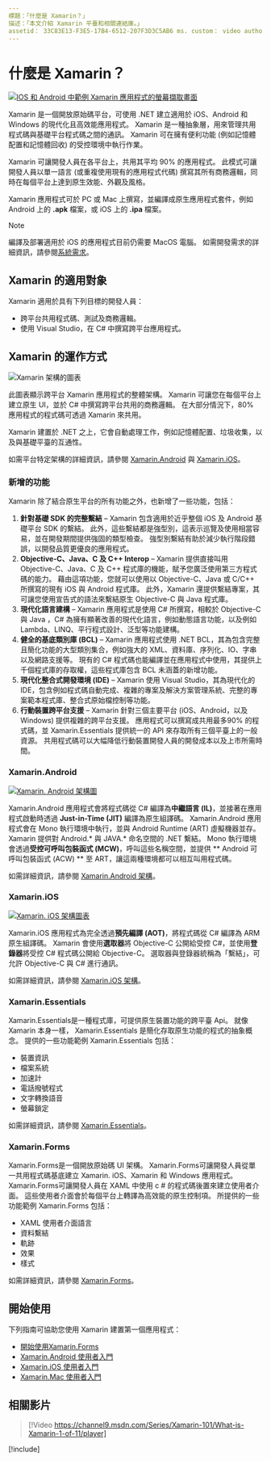 ```yaml
---
標題：「什麼是 Xamarin？」
描述：「本文介紹 Xamarin 平臺和相關連結庫。」
assetid： 33C83E13-F3E5-17B4-6512-207F3D3C5AB6 ms. custom： video author： profexorgeek ms-chap： jusjohns ms. date： 05/28/2020 no-loc： [ Xamarin.Forms ， Xamarin.Essentials ]
---
```


# <a name="what-is-xamarin"></a>什麼是 Xamarin？

[![IOS 和 Android 中範例 Xamarin 應用程式的螢幕擷取畫面](what-is-xamarin-images/xamarin-app-cropped.png)](what-is-xamarin-images/xamarin-app.png#lightbox)

Xamarin 是一個開放原始碼平台，可使用 .NET 建立適用於 iOS、Android 和 Windows 的現代化且高效能應用程式。 Xamarin 是一種抽象層，用來管理共用程式碼與基礎平台程式碼之間的通訊。 Xamarin 可在擁有便利功能 (例如記憶體配置和記憶體回收) 的受控環境中執行作業。

Xamarin 可讓開發人員在各平台上，共用其平均 90% 的應用程式。 此模式可讓開發人員以單一語言 (或重複使用現有的應用程式代碼) 撰寫其所有商務邏輯，同時在每個平台上達到原生效能、外觀及風格。

Xamarin 應用程式可於 PC 或 Mac 上撰寫，並編譯成原生應用程式套件，例如 Android 上的 **.apk** 檔案，或 iOS 上的 **.ipa** 檔案。

> [!NOTE]
> 編譯及部署適用於 iOS 的應用程式目前仍需要 MacOS 電腦。 如需開發需求的詳細資訊，請參閱[系統需求](~/cross-platform/get-started/requirements.md#macos-requirements)。

## <a name="who-xamarin-is-for"></a>Xamarin 的適用對象

Xamarin 適用於具有下列目標的開發人員：

- 跨平台共用程式碼、測試及商務邏輯。
- 使用 Visual Studio，在 C# 中撰寫跨平台應用程式。

## <a name="how-xamarin-works"></a>Xamarin 的運作方式

![Xamarin 架構的圖表](what-is-xamarin-images/xamarin-architecture.png)

此圖表顯示跨平台 Xamarin 應用程式的整體架構。 Xamarin 可讓您在每個平台上建立原生 UI，並於 C# 中撰寫跨平台共用的商務邏輯。 在大部分情況下，80% 應用程式的程式碼可透過 Xamarin 來共用。

Xamarin 建置於 .NET 之上，它會自動處理工作，例如記憶體配置、垃圾收集，以及與基礎平臺的互通性。

如需平台特定架構的詳細資訊，請參閱 [Xamarin.Android](#xamarinandroid) 與 [Xamarin.iOS](#xamarinios)。

### <a name="added-features"></a>新增的功能

Xamarin 除了結合原生平台的所有功能之外，也新增了一些功能，包括：

1. **針對基礎 SDK 的完整繫結** – Xamarin 包含適用於近乎整個 iOS 及 Android 基礎平台 SDK 的繫結。 此外，這些繫結都是強型別，這表示巡覽及使用相當容易，並在開發期間提供強固的類型檢查。 強型別繫結有助於減少執行階段錯誤，以開發品質更優良的應用程式。
1. **Objective-C、Java、C 及 C++ Interop** – Xamarin 提供直接叫用 Objective-C、Java、C 及 C++ 程式庫的機能，賦予您廣泛使用第三方程式碼的能力。 藉由這項功能，您就可以使用以 Objective-C、Java 或 C/C++ 所撰寫的現有 iOS 與 Android 程式庫。 此外，Xamarin 還提供繫結專案，其可讓您使用宣告式的語法來繫結原生 Objective-C 與 Java 程式庫。
1. **現代化語言建構** – Xamarin 應用程式是使用 C# 所撰寫，相較於 Objective-C 與 Java ，C# 為擁有顯著改善的現代化語言，例如動態語言功能，以及例如 Lambda、LINQ、平行程式設計、泛型等功能建構。
1. **健全的基底類別庫 (BCL)** – Xamarin 應用程式使用 .NET BCL，其為包含完整且簡化功能的大型類別集合，例如強大的 XML、資料庫、序列化、IO、字串以及網路支援等。 現有的 C# 程式碼也能編譯並在應用程式中使用，其提供上千個程式庫的存取權，這些程式庫包含 BCL 未涵蓋的新增功能。
1. **現代化整合式開發環境 (IDE)** – Xamarin 使用 Visual Studio，其為現代化的 IDE，包含例如程式碼自動完成、複雜的專案及解決方案管理系統、完整的專案範本程式庫、整合式原始檔控制等功能。
1. **行動裝置跨平台支援** – Xamarin 針對三個主要平台 (iOS、Android，以及 Windows) 提供複雜的跨平台支援。 應用程式可以撰寫成共用最多90% 的程式碼，並 Xamarin.Essentials 提供統一的 API 來存取所有三個平臺上的一般資源。 共用程式碼可以大幅降低行動裝置開發人員的開發成本以及上市所需時間。

### <a name="xamarinandroid"></a>Xamarin.Android

[![Xamarin. Android 架構圖](what-is-xamarin-images/android-architecture-cropped.png)](what-is-xamarin-images/android-architecture.png#lightbox)

Xamarin.Android 應用程式會將程式碼從 C# 編譯為**中繼語言 (IL)**，並接著在應用程式啟動時透過 **Just-in-Time (JIT)** 編譯為原生組譯碼。 Xamarin.Android 應用程式會在 Mono 執行環境中執行，並與 Android Runtime (ART) 虛擬機器並存。 Xamarin 提供對 Android.* 與 JAVA.* 命名空間的 .NET 繫結。 Mono 執行環境會透過**受控可呼叫包裝函式 (MCW)**，呼叫這些名稱空間，並提供 ** Android 可呼叫包裝函式 (ACW) ** 至 ART，讓這兩種環境都可以相互叫用程式碼。

如需詳細資訊，請參閱 [Xamarin.Android 架構](~/android/internals/architecture.md)。

### <a name="xamarinios"></a>Xamarin.iOS

[![Xamarin. iOS 架構圖表](what-is-xamarin-images/ios-architecture-cropped.png)](what-is-xamarin-images/ios-architecture.png#lightbox)

Xamarin.iOS 應用程式為完全透過**預先編譯 (AOT)**，將程式碼從 C# 編譯為 ARM 原生組譯碼。 Xamarin 會使用**選取器**將 Objective-C 公開給受控 C#，並使用**登錄器**將受控 C# 程式碼公開給 Objective-C。 選取器與登錄器統稱為「繫結」，可允許 Objective-C 與 C# 進行通訊。

如需詳細資訊，請參閱 [Xamarin.iOS 架構](~/ios/internals/architecture.md)。

### Xamarin.Essentials

Xamarin.Essentials是一種程式庫，可提供原生裝置功能的跨平臺 Api。 就像 Xamarin 本身一樣， Xamarin.Essentials 是簡化存取原生功能的程式的抽象概念。 提供的一些功能範例 Xamarin.Essentials 包括：

- 裝置資訊
- 檔案系統
- 加速計
- 電話撥號程式
- 文字轉換語音
- 螢幕鎖定

如需詳細資訊，請參閱 [Xamarin.Essentials](~/essentials/index.md)。

### Xamarin.Forms

Xamarin.Forms是一個開放原始碼 UI 架構。 Xamarin.Forms可讓開發人員從單一共用程式碼基底建立 Xamarin. iOS、Xamarin 和 Windows 應用程式。 Xamarin.Forms可讓開發人員在 XAML 中使用 c # 的程式碼後置來建立使用者介面。 這些使用者介面會於每個平台上轉譯為高效能的原生控制項。 所提供的一些功能範例 Xamarin.Forms 包括：

- XAML 使用者介面語言
- 資料繫結
- 軌跡
- 效果
- 樣式

如需詳細資訊，請參閱 [Xamarin.Forms](~/xamarin-forms/index.yml)。

## <a name="get-started"></a>開始使用

下列指南可協助您使用 Xamarin 建置第一個應用程式：

- [開始使用Xamarin.Forms](~/xamarin-forms/index.yml)
- [Xamarin.Android 使用者入門](~/android/index.yml)
- [Xamarin.iOS 使用者入門](~/ios/index.yml)
- [Xamarin.Mac 使用者入門](~/mac/index.yml)

## <a name="related-video"></a>相關影片

> [!Video https://channel9.msdn.com/Series/Xamarin-101/What-is-Xamarin-1-of-11/player]

[!include[](~/essentials/includes/xamarin-show-essentials.md)]
